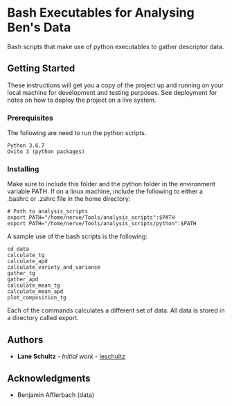 # Bash Executables for Analysing Ben's Data

Bash scripts that make use of python executables to gather descriptor data.

## Getting Started

These instructions will get you a copy of the project up and running on your local machine for development and testing purposes. See deployment for notes on how to deploy the project on a live system.

### Prerequisites

The following are need to run the python scripts.

```
Python 3.6.7
Ovito 3 (python packages)
```

### Installing

Make sure to include this folder and the python folder in the environment variable PATH.
If on a linux machine, include the following to either a .bashrc or .zshrc file in the home directory:

```
# Path to analysis_scripts
export PATH="/home/nerve/Tools/analysis_scripts":$PATH
export PATH="/home/nerve/Tools/analysis_scripts/python":$PATH
```

A sample use of the bash scripts is the following:

```
cd data
calculate_tg
calculate_apd
calculate_variety_and_variance
gather_tg
gather_apd
calculate_mean_tg
calculate_mean_apd
plot_composition_tg
```
Each of the commands calculates a different set of data. All data is stored in a directory called export.

## Authors

* **Lane Schultz** - *Initial work* - [leschultz](https://github.com/leschultz)

## Acknowledgments

* Benjamin Afflerbach (data)
